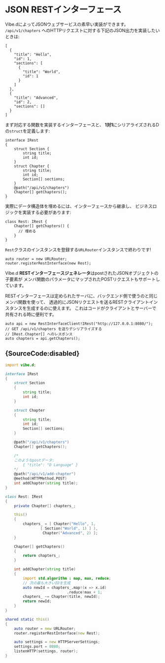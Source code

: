 # JSON RESTインターフェース

Vibe.dによってJSONウェブサービスの素早い実装ができます。
`/api/v1/chapters`
へのHTTPリクエストに対する下記のJSON出力を実装したいときは:

    [
      {
        "title": "Hello",
        "id": 1,
        "sections": [
          {
            "title": "World",
            "id": 1
          }
        ]
      },
      {
        "title": "Advanced",
        "id": 2,
        "sections": []
      }
    ]

まず対応する関数を実装するインターフェースと、
**1対1**にシリアライズされるDの`struct`を定義します:

    interface IRest
    {
        struct Section {
            string title;
            int id;
        }
        struct Chapter {
            string title;
            int id;
            Section[] sections;
        }
        @path("/api/v1/chapters")
        Chapter[] getChapters();
    }

実際にデータ構造体を埋めるには、インターフェースから継承し、
ビジネスロジックを実装する必要があります:

    class Rest: IRest {
        Chapter[] getChapters() {
          // 埋める
        }
    }

`Rest`クラスのインスタンスを登録する`URLRouter`インスタンスで終わりです!

    auto router = new URLRouter;
    router.registerRestInterface(new Rest);

Vibe.d **RESTインターフェースジェネレータ**はpostされたJSONオブジェクトの子要素が
メンバ関数のパラメータにマップされたPOSTリクエストもサポートしています。

RESTインターフェースは定められたサーバに、バックエンド側で使うのと同じメンバ関数を使って、
透過的にJSONリクエストを送るRESTクライアントインスタンスを生成するのに使えます。
これはコードがクライアントとサーバーで共有される時に便利です。

    auto api = new RestInterfaceClient!IRest("http://127.0.0.1:8080/");
    // GET /api/v1/chapters を送りデシリアライズする
    // IRest.Chapter[] へのレスポンス
    auto chapters = api.getChapters();

## {SourceCode:disabled}

```d
import vibe.d;

interface IRest
{
    struct Section
    {
        string title;
        int id;
    }

    struct Chapter
    {
        string title;
        int id;
        Section[] sections;
    }

    @path("/api/v1/chapters")
    Chapter[] getChapters();

    /*
    このようなpostデータ:
        { "title": "D Language" }
    */
    @path("/api/v1/add-chapter")
    @method(HTTPMethod.POST)
    int addChapter(string title);
}

class Rest: IRest
{
    private Chapter[] chapters_;

    this()
    {
        chapters_ = [ Chapter("Hello", 1,
                [ Section("World", 1) ] ),
                 Chapter("Advanced", 2) ];
    }

    Chapter[] getChapters()
    {
        return chapters_;
    }

    int addChapter(string title)
    {
        import std.algorithm : map, max, reduce;
        // 次の最も大きいIDを生成
        auto newId = chapters_.map!(x => x.id)
                            .reduce!max + 1;
        chapters_ ~= Chapter(title, newId);
        return newId;
    }
}

shared static this()
{
    auto router = new URLRouter;
    router.registerRestInterface(new Rest);

    auto settings = new HTTPServerSettings;
    settings.port = 8080;
    listenHTTP(settings, router);
}
```
